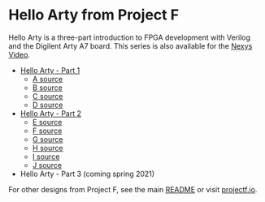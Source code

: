 # Hello Arty from Project F

Hello Arty is a three-part introduction to FPGA development with Verilog and the Digilent Arty A7 board. This series is also available for the [Nexys Video](../hello-nexys).

* [Hello Arty - Part 1](https://projectf.io/posts/hello-arty-1/)
  * [A source](A/)
  * [B source](B/)
  * [C source](C/)
  * [D source](D/)
* [Hello Arty - Part 2](https://projectf.io/posts/hello-arty-2/)
  * [E source](E/)
  * [F source](F/)
  * [G source](G/)
  * [H source](H/)
  * [I source](I/)
  * [J source](J/)
* Hello Arty - Part 3 (coming spring 2021)

For other designs from Project F, see the main [README](../../README.md) or visit [projectf.io](https://projectf.io/).
